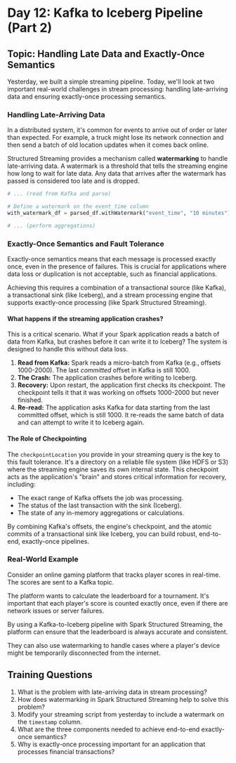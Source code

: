 # Day 12: Kafka to Iceberg Pipeline (Part 2)

## Topic: Handling Late Data and Exactly-Once Semantics

Yesterday, we built a simple streaming pipeline. Today, we'll look at two important real-world challenges in stream processing: handling late-arriving data and ensuring exactly-once processing semantics.

### Handling Late-Arriving Data

In a distributed system, it's common for events to arrive out of order or later than expected. For example, a truck might lose its network connection and then send a batch of old location updates when it comes back online.

Structured Streaming provides a mechanism called **watermarking** to handle late-arriving data. A watermark is a threshold that tells the streaming engine how long to wait for late data. Any data that arrives after the watermark has passed is considered too late and is dropped.

```python
# ... (read from Kafka and parse)

# Define a watermark on the event_time column
with_watermark_df = parsed_df.withWatermark("event_time", "10 minutes")

# ... (perform aggregations)
```

### Exactly-Once Semantics and Fault Tolerance

Exactly-once semantics means that each message is processed exactly once, even in the presence of failures. This is crucial for applications where data loss or duplication is not acceptable, such as financial applications.

Achieving this requires a combination of a transactional source (like Kafka), a transactional sink (like Iceberg), and a stream processing engine that supports exactly-once processing (like Spark Structured Streaming).

#### What happens if the streaming application crashes?
This is a critical scenario. What if your Spark application reads a batch of data from Kafka, but crashes before it can write it to Iceberg? The system is designed to handle this without data loss.

1.  **Read from Kafka:** Spark reads a micro-batch from Kafka (e.g., offsets 1000-2000). The last *committed* offset in Kafka is still 1000.
2.  **The Crash:** The application crashes before writing to Iceberg.
3.  **Recovery:** Upon restart, the application first checks its checkpoint. The checkpoint tells it that it was working on offsets 1000-2000 but never finished.
4.  **Re-read:** The application asks Kafka for data starting from the last committed offset, which is still 1000. It re-reads the same batch of data and can attempt to write it to Iceberg again.

#### The Role of Checkpointing
The `checkpointLocation` you provide in your streaming query is the key to this fault tolerance. It's a directory on a reliable file system (like HDFS or S3) where the streaming engine saves its own internal state. This checkpoint acts as the application's "brain" and stores critical information for recovery, including:
*   The exact range of Kafka offsets the job was processing.
*   The status of the last transaction with the sink (Iceberg).
*   The state of any in-memory aggregations or calculations.

By combining Kafka's offsets, the engine's checkpoint, and the atomic commits of a transactional sink like Iceberg, you can build robust, end-to-end, exactly-once pipelines.

### Real-World Example

Consider an online gaming platform that tracks player scores in real-time. The scores are sent to a Kafka topic.

The platform wants to calculate the leaderboard for a tournament. It's important that each player's score is counted exactly once, even if there are network issues or server failures.

By using a Kafka-to-Iceberg pipeline with Spark Structured Streaming, the platform can ensure that the leaderboard is always accurate and consistent.

They can also use watermarking to handle cases where a player's device might be temporarily disconnected from the internet.

## Training Questions

1.  What is the problem with late-arriving data in stream processing?
2.  How does watermarking in Spark Structured Streaming help to solve this problem?
3.  Modify your streaming script from yesterday to include a watermark on the `timestamp` column.
4.  What are the three components needed to achieve end-to-end exactly-once semantics?
5.  Why is exactly-once processing important for an application that processes financial transactions?